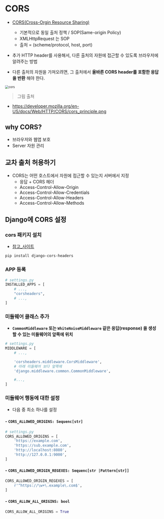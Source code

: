 # CORS

- [CORS(Cross-Orgin Resource Sharing)](https://developer.mozilla.org/ko/docs/Web/HTTP/CORS)
  
  - 기본적으로 동일 출처 정책 / SOP(Same-origin Policy)
  - XMLHttpRequest 는 SOP
  - 출처 = (scheme/protocol, host, port)

- 추가 HTTP header를 사용해서, 다른 출처의 자원에 접근할 수 있도록 브라우저에 알려주는 방법

- 다른 출처의 자원을 가져오려면, 그 출처에서 **올바른 CORS header를 포함한 응답을 반환** 해야 한다.

<img src="https://developer.mozilla.org/en-US/docs/Web/HTTP/CORS/cors_principle.png" alt="cors" style="zoom: 70%;" />

> 그림 출처 
- https://developer.mozilla.org/en-US/docs/Web/HTTP/CORS/cors_principle.png

## why CORS?

- 브라우저와 웹앱  보호
- Server 자원 관리

## 교차 출처 허용하기

- CORS는 어떤 호스트에서 자원에 접근할 수 있는지 서버에서 지정
  - 응답  + CORS 헤더
  - Access-Control-Allow-Origin
  - Access-Control-Allow-Credentials
  - Access-Control-Allow-Headers
  - Access-Control-Allow-Methods

## Django에 CORS 설정

### cors 패키지 설치

- [참고_사이트](https://github.com/adamchainz/django-cors-headers) 

```bash
pip install django-cors-headers
```

### APP 등록

```python
# settings.py
INSTALLED_APPS = [
    # ...,
    "corsheaders",
    # ...,
]
```

### 미들웨어 클래스 추가

- **`CommonMiddleware` 또는 `WhiteNoiseMiddleware` 같은 응답(response) 을 생성할 수 있는 미들웨어의 앞쪽에 위치**

```python
# settings.py
MIDDLEWARE = [
    # ...,

    'corsheaders.middleware.CorsMiddleware',
    # 아래 미들웨어 보다 앞쪽에
    'django.middleware.common.CommonMiddleware',

    #...,
]
```

### 미들웨어 행동에 대한 설정

- 다음 중 최소 하나를 설정
  
  
#### - `CORS_ALLOWED_ORIGINS: Sequenc[str]`
  
  ```python
  # settings.py
  CORS_ALLOWED_ORIGINS = [
      'https://example.com',
      'https://sub.example.com',
      'http://localhost:8080',
      'http://127.0.0.1:9000',
  ]
  ```

#### - `CORS_ALLOWED_ORIGIN_REGEXES: Sequenc[str |Pattern[str]]`
  
  ```python
  CORS_ALLOWED_ORIGIN_REGEXES = [
      r'^https://\w+\.example\.com$',
  ]
  ```

#### - `CORS_ALLOW_ALL_ORIGINS: bool`
  
  ```python
  CORS_ALLOW_ALL_ORIGINS = True
  ```